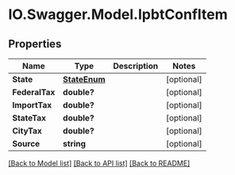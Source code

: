 # IO.Swagger.Model.IpbtConfItem
## Properties

Name | Type | Description | Notes
------------ | ------------- | ------------- | -------------
**State** | [**StateEnum**](StateEnum.md) |  | [optional] 
**FederalTax** | **double?** |  | [optional] 
**ImportTax** | **double?** |  | [optional] 
**StateTax** | **double?** |  | [optional] 
**CityTax** | **double?** |  | [optional] 
**Source** | **string** |  | [optional] 

[[Back to Model list]](../README.md#documentation-for-models) [[Back to API list]](../README.md#documentation-for-api-endpoints) [[Back to README]](../README.md)

